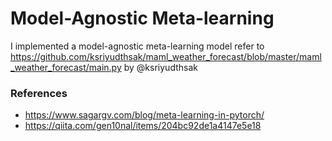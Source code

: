 # Model-Agnostic Meta-learning 
I implemented a model-agnostic meta-learning model refer to https://github.com/ksriyudthsak/maml_weather_forecast/blob/master/maml_weather_forecast/main.py by @ksriyudthsak   
### References  
- https://www.sagargv.com/blog/meta-learning-in-pytorch/
- https://qiita.com/gen10nal/items/204bc92de1a4147e5e18
